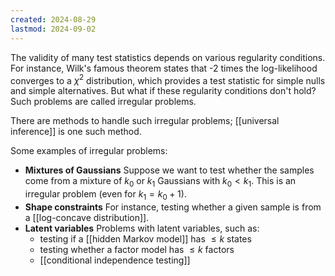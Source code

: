 ```yaml
---
created: 2024-08-29
lastmod: 2024-09-02
---
```


The validity of many test statistics depends on various regularity conditions. For instance, Wilk's famous theorem states that -2 times the log-likelihood converges to a $\chi^2$ distribution, which provides a test statistic for simple nulls and simple alternatives. But what if these regularity conditions don't hold? Such problems are called irregular problems. 

There are methods to handle such irregular problems; [[universal inference]] is one such method. 

Some examples of irregular problems: 
- **Mixtures of Gaussians** Suppose we want to test whether the samples come from a mixture of $k_0$ or $k_1$ Gaussians with $k_0<k_1$. This is an irregular problem (even for $k_1 = k_0 +1$). 
- **Shape constraints** For instance, testing whether a given sample is from a [[log-concave distribution]]. 
- **Latent variables** Problems with latent variables, such as: 
	- testing if a [[hidden Markov model]] has $\leq k$ states
	- testing whether a factor model has $\leq k$ factors
	- [[conditional independence testing]]